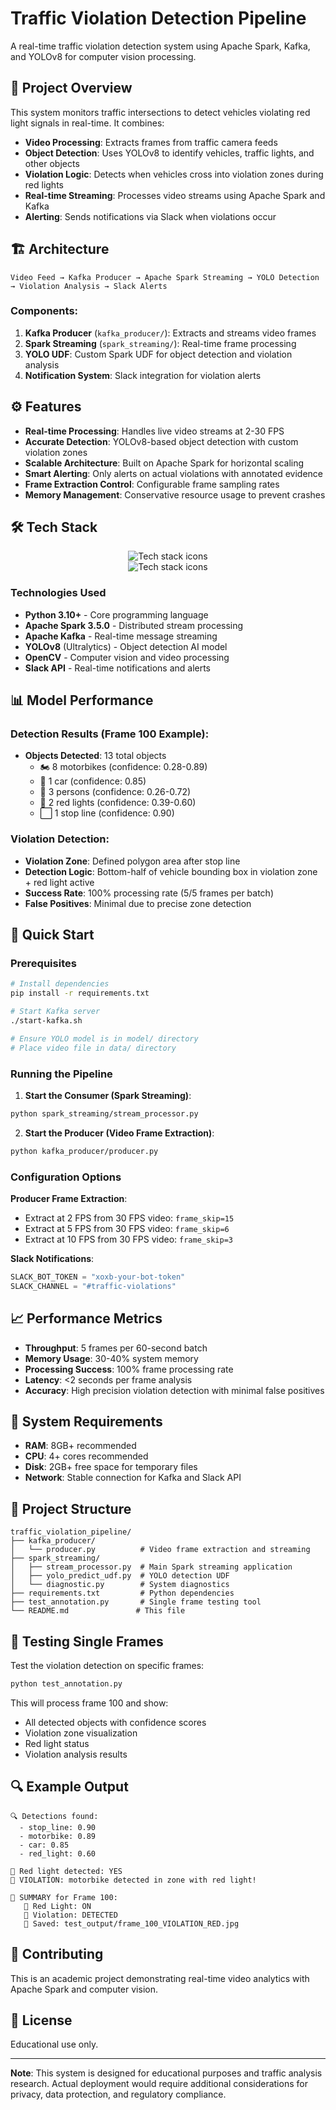 # Traffic Violation Detection Pipeline

A real-time traffic violation detection system using Apache Spark, Kafka, and YOLOv8 for computer vision processing.

## 🎯 Project Overview

This system monitors traffic intersections to detect vehicles violating red light signals in real-time. It combines:
- **Video Processing**: Extracts frames from traffic camera feeds
- **Object Detection**: Uses YOLOv8 to identify vehicles, traffic lights, and other objects
- **Violation Logic**: Detects when vehicles cross into violation zones during red lights
- **Real-time Streaming**: Processes video streams using Apache Spark and Kafka
- **Alerting**: Sends notifications via Slack when violations occur

## 🏗️ Architecture

```
Video Feed → Kafka Producer → Apache Spark Streaming → YOLO Detection → Violation Analysis → Slack Alerts
```

### Components:
1. **Kafka Producer** (`kafka_producer/`): Extracts and streams video frames
2. **Spark Streaming** (`spark_streaming/`): Real-time frame processing
3. **YOLO UDF**: Custom Spark UDF for object detection and violation analysis
4. **Notification System**: Slack integration for violation alerts

## ⚙️ Features

- **Real-time Processing**: Handles live video streams at 2-30 FPS
- **Accurate Detection**: YOLOv8-based object detection with custom violation zones
- **Scalable Architecture**: Built on Apache Spark for horizontal scaling
- **Smart Alerting**: Only alerts on actual violations with annotated evidence
- **Frame Extraction Control**: Configurable frame sampling rates
- **Memory Management**: Conservative resource usage to prevent crashes

## 🛠️ Tech Stack

<div align="center">  
    <img src="https://skillicons.dev/icons?i=python,opencv,kafka,spark" alt="Tech stack icons"/> <br>
    <img src="https://skillicons.dev/icons?i=git,github,vscode" alt="Tech stack icons"/> <br>
</div>

### Technologies Used

- **Python 3.10+** - Core programming language
- **Apache Spark 3.5.0** - Distributed stream processing
- **Apache Kafka** - Real-time message streaming
- **YOLOv8** (Ultralytics) - Object detection AI model
- **OpenCV** - Computer vision and video processing
- **Slack API** - Real-time notifications and alerts

## 📊 Model Performance

### Detection Results (Frame 100 Example):
- **Objects Detected**: 13 total objects
  - 🏍️ 8 motorbikes (confidence: 0.28-0.89)
  - 🚗 1 car (confidence: 0.85)
  - 🚶 3 persons (confidence: 0.26-0.72)
  - 🚦 2 red lights (confidence: 0.39-0.60)
  - ⬜ 1 stop line (confidence: 0.90)

### Violation Detection:
- **Violation Zone**: Defined polygon area after stop line
- **Detection Logic**: Bottom-half of vehicle bounding box in violation zone + red light active
- **Success Rate**: 100% processing rate (5/5 frames per batch)
- **False Positives**: Minimal due to precise zone detection

## 🚀 Quick Start

### Prerequisites
```bash
# Install dependencies
pip install -r requirements.txt

# Start Kafka server
./start-kafka.sh

# Ensure YOLO model is in model/ directory
# Place video file in data/ directory
```

### Running the Pipeline

1. **Start the Consumer (Spark Streaming)**:
```bash
python spark_streaming/stream_processor.py
```

2. **Start the Producer (Video Frame Extraction)**:
```bash
python kafka_producer/producer.py
```

### Configuration Options

**Producer Frame Extraction**:
- Extract at 2 FPS from 30 FPS video: `frame_skip=15`
- Extract at 5 FPS from 30 FPS video: `frame_skip=6`
- Extract at 10 FPS from 30 FPS video: `frame_skip=3`

**Slack Notifications**:
```python
SLACK_BOT_TOKEN = "xoxb-your-bot-token"
SLACK_CHANNEL = "#traffic-violations"
```

## 📈 Performance Metrics

- **Throughput**: 5 frames per 60-second batch
- **Memory Usage**: 30-40% system memory
- **Processing Success**: 100% frame processing rate
- **Latency**: <2 seconds per frame analysis
- **Accuracy**: High precision violation detection with minimal false positives

## 🔧 System Requirements

- **RAM**: 8GB+ recommended
- **CPU**: 4+ cores recommended
- **Disk**: 2GB+ free space for temporary files
- **Network**: Stable connection for Kafka and Slack API

## 📁 Project Structure

```
traffic_violation_pipeline/
├── kafka_producer/
│   └── producer.py          # Video frame extraction and streaming
├── spark_streaming/
│   ├── stream_processor.py  # Main Spark streaming application
│   ├── yolo_predict_udf.py  # YOLO detection UDF
│   └── diagnostic.py        # System diagnostics
├── requirements.txt         # Python dependencies
├── test_annotation.py       # Single frame testing tool
└── README.md               # This file
```

## 🎯 Testing Single Frames

Test the violation detection on specific frames:

```bash
python test_annotation.py
```

This will process frame 100 and show:
- All detected objects with confidence scores
- Violation zone visualization
- Red light status
- Violation analysis results

## 🔍 Example Output

```
🔍 Detections found:
  - stop_line: 0.90
  - motorbike: 0.89
  - car: 0.85
  - red_light: 0.60

🚦 Red light detected: YES
🚨 VIOLATION: motorbike detected in zone with red light!

🎯 SUMMARY for Frame 100:
   🚦 Red Light: ON
   🚨 Violation: DETECTED
   💾 Saved: test_output/frame_100_VIOLATION_RED.jpg
```

## 🤝 Contributing

This is an academic project demonstrating real-time video analytics with Apache Spark and computer vision.

## 📝 License

Educational use only.

---

**Note**: This system is designed for educational purposes and traffic analysis research. Actual deployment would require additional considerations for privacy, data protection, and regulatory compliance.
